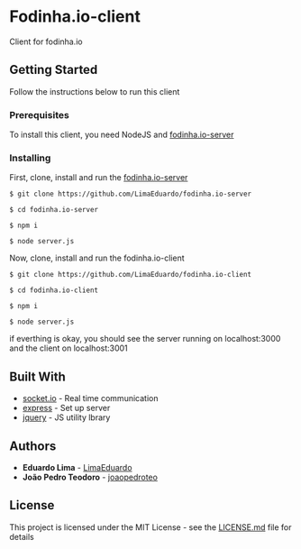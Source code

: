 # Fodinha.io-client

Client for fodinha.io

## Getting Started

Follow the instructions below to run this client

### Prerequisites

To install this client, you need NodeJS and [fodinha.io-server](https://github.com/LimaEduardo/fodinha.io-server)


### Installing

First, clone, install and run the [fodinha.io-server](https://github.com/LimaEduardo/fodinha.io-server)

```
$ git clone https://github.com/LimaEduardo/fodinha.io-server

$ cd fodinha.io-server

$ npm i

$ node server.js
```

Now, clone, install and run the fodinha.io-client

```
$ git clone https://github.com/LimaEduardo/fodinha.io-client

$ cd fodinha.io-client

$ npm i

$ node server.js
```

if everthing is okay, you should see the server running on localhost:3000 and the client on localhost:3001

## Built With

* [socket.io](https://socket.io/) - Real time communication
* [express](https://www.jquery.com) - Set up server
* [jquery](https://expressjs.com/) - JS utility lbrary

## Authors

* **Eduardo Lima** - [LimaEduardo](https://github.com/LimaEduardo)
* **João Pedro Teodoro** - [joaopedroteo](https://github.com/joaopedroteo)

## License

This project is licensed under the MIT License - see the [LICENSE.md](LICENSE.md) file for details

